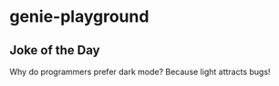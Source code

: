 # genie-playground

## Joke of the Day

Why do programmers prefer dark mode? Because light attracts bugs!
